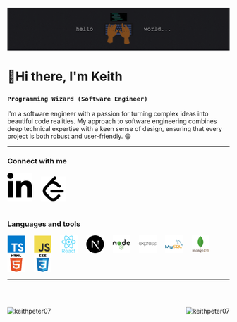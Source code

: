 ![Keith](https://raw.githubusercontent.com/keithpeter07/keithpeter07/main/assets/code.gif)


# 👋Hi there, I'm Keith

### **`Programming Wizard (Software Engineer)`**

I'm a software engineer with a passion for turning complex ideas into beautiful code realities. My approach to software engineering combines deep technical expertise with a keen sense of design, ensuring that every project is both robust and user-friendly. 😁

---
### Connect with me

[![linkedin](https://raw.githubusercontent.com/keithpeter07/keithpeter07/main/assets/linkedin-dark.svg)](https://www.linkedin.com/keith-peter) &nbsp; &nbsp; [![leetcode](https://raw.githubusercontent.com/keithpeter07/keithpeter07/main/assets/leetcode-dark.svg)](https://www.linkedin.com/keith-peter)

#

### Languages and tools

<p align="left">

<img src="https://raw.githubusercontent.com/devicons/devicon/master/icons/typescript/typescript-original.svg" alt="typescript" width="40" />
&nbsp;&nbsp;&nbsp;

<img src="https://raw.githubusercontent.com/devicons/devicon/master/icons/javascript/javascript-original.svg" alt="javascript" width="40" />
&nbsp;&nbsp;&nbsp;

<img src="https://raw.githubusercontent.com/devicons/devicon/master/icons/react/react-original-wordmark.svg" alt="react" width="40" />
&nbsp;&nbsp;&nbsp;

<img src="https://raw.githubusercontent.com/devicons/devicon/master/icons/nextjs/nextjs-original.svg" alt="next" width="40" />
&nbsp;&nbsp;&nbsp;

<img src="https://raw.githubusercontent.com/devicons/devicon/master/icons/nodejs/nodejs-original-wordmark.svg" alt="nodejs" width="40" />
&nbsp;&nbsp;&nbsp;

<img src="https://raw.githubusercontent.com/devicons/devicon/master/icons/express/express-original-wordmark.svg" alt="express" width="40" />
&nbsp;&nbsp;&nbsp; 

<img src="https://raw.githubusercontent.com/devicons/devicon/master/icons/mysql/mysql-original-wordmark.svg" alt="mysql" width="40" />
&nbsp;&nbsp;&nbsp;

<img src="https://raw.githubusercontent.com/devicons/devicon/master/icons/mongodb/mongodb-original-wordmark.svg" alt="mongodb" width="40" />
&nbsp;&nbsp;&nbsp;

<img src="https://raw.githubusercontent.com/devicons/devicon/master/icons/html5/html5-original-wordmark.svg" alt="html5" width="40" />
&nbsp;&nbsp;&nbsp;

<img src="https://raw.githubusercontent.com/devicons/devicon/master/icons/css3/css3-original-wordmark.svg" alt="css3" width="40" /> 

</p>

---
<br/>
<br/>
<p>
<img align="left" src="https://github-readme-streak-stats.herokuapp.com/?user=keithpeter07&" alt="keithpeter07" />

<p><img align="right" src="https://github-readme-stats.vercel.app/api/top-langs?username=keithpeter07&show_icons=true&locale=en&layout=compact" alt="keithpeter07" /></p>
</p>
